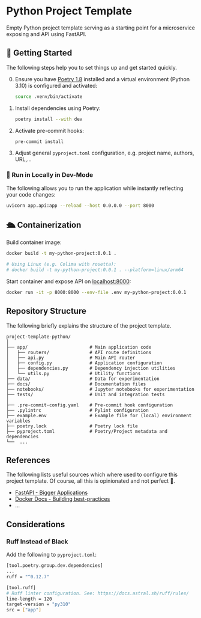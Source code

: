# Python Project Template

Empty Python project template serving as a starting point for a microservice exposing and API using FastAPI.

## 🚀 Getting Started

The following steps help you to set things up and get started quickly.

0. Ensure you have [Poetry 1.8](https://python-poetry.org/docs/1.8/#installation) installed and a virtual environment (Python 3.10) is configured and activated:

   ```bash
   source .venv/bin/activate
   ```

1. Install dependencies using Poetry:

   ```bash
   poetry install --with dev
   ```

2. Activate pre-commit hooks:

   ```bash
   pre-commit install
   ```

3. Adjust general `pyproject.toml` configuration, e.g. project name, authors, URL,...

### 🚧 Run in Locally in Dev-Mode

The following allows you to run the application while instantly reflecting your code changes:

```bash
uvicorn app.api:app --reload --host 0.0.0.0 --port 8000
```

## 🛳️ Containerization

Build container image:

```bash
docker build -t my-python-project:0.0.1 .

# Using Linux (e.g. Colima with rosetta):
# docker build -t my-python-project:0.0.1 . --platform=linux/arm64
```

Start container and expose API on [localhost:8000](http://localhost:8000/):

```bash
docker run -it -p 8000:8000 --env-file .env my-python-project:0.0.1
```

## Repository Structure

The following briefly explains the structure of the project template.

```text
project-template-python/
│
├── app/                       # Main application code
│   ├── routers/               # API route definitions
│   ├── api.py                 # Main API router
│   ├── config.py              # Application configuration
│   ├── dependencies.py        # Dependency injection utilities
│   └── utils.py               # Utility functions
├── data/                      # Data for experimentation
├── docs/                      # Documentation files
├── notebooks/                 # Jupyter notebooks for experimentation
├── tests/                     # Unit and integration tests
│
├── .pre-commit-config.yaml    # Pre-commit hook configuration
├── .pylintrc                  # Pylint configuration
├── example.env                # Example file for (local) environment variables
├── poetry.lock                # Poetry lock file
├── pyproject.toml             # Poetry/Project metadata and dependencies
└──  ...
```

## References

The following lists useful sources which where used to configure this project template. Of course, all this is opinionated and not perfect 🫠.

- [FastAPI - Bigger Applications](https://fastapi.tiangolo.com/tutorial/bigger-applications/)
- [Docker Docs - Building best-practices](https://docs.docker.com/build/building/best-practices/)
- ...

## Considerations

### Ruff Instead of Black

Add the following to `pyproject.toml`:

```bash
[tool.poetry.group.dev.dependencies]
...
ruff = "^0.12.7"

[tool.ruff]
# Ruff linter configuration. See: https://docs.astral.sh/ruff/rules/
line-length = 120
target-version = "py310"
src = ["app"]
```
